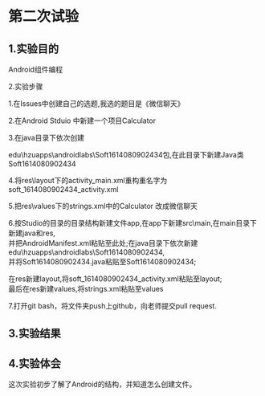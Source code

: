 # 第二次试验
## 1.实验目的

Android组件编程  

2.实验步骤  

1.在Issues中创建自己的选题,我选的题目是《微信聊天》  

2.在Android Stduio 中新建一个项目Calculator  

3.在java目录下依次创建   

edu\hzuapps\androidlabs\Soft1614080902434包,在此目录下新建Java类Soft1614080902434  

4.将res\layout下的activity_main.xml重构重名字为soft_1614080902434_activity.xml  

5.把res\values下的strings.xml中的Calculator 改成微信聊天  

6.按Studio的目录的目录结构新建文件app,在app下新建src\main,在main目录下新建java和res,  
并把AndroidManifest.xml粘贴至此处;在java目录下依次新建  
edu\hzuapps\androidlabs\Soft1614080902434,  
并将Soft1614080902434.java粘贴至Soft1614080902434;  

在res新建layout,将soft_1614080902434_activity.xml粘贴至layout;   
最后在res新建values,将strings.xml粘贴至values  

7.打开git bash，将文件夹push上github，向老师提交pull request.  


## 3.实验结果


## 4.实验体会
   这次实验初步了解了Android的结构，并知道怎么创建文件。